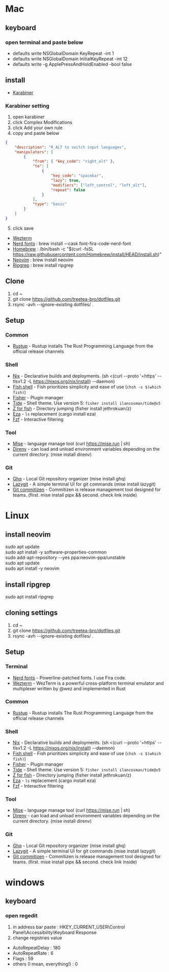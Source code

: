 # Mac
## keyboard
### open terminal and paste below
- defaults write NSGlobalDomain KeyRepeat -int 1
- defaults write NSGlobalDomain InitialKeyRepeat -int 12
- defaults write -g ApplePressAndHoldEnabled -bool false

## install
- [Karabiner](https://karabiner-elements.pqrs.org/)
### Karabiner setting
1. open karabiner
2. click Complex Modifications
3. click Add your own rule
4. copy and paste below
```json
{
    "description": "R_ALT to switch input languages",
    "manipulators": [
        {
            "from": { "key_code": "right_alt" },
            "to": [
                {
                    "key_code": "spacebar",
                    "lazy": true,
                    "modifiers": ["left_control", "left_alt"],
                    "repeat": false
                }
            ],
            "type": "basic"
        }
    ]
}
```
5. click save
- [Wezterm](https://wezfurlong.org/)
- [Nerd fonts](https://github.com/ryanoasis/nerd-fonts) : brew install --cask font-fira-code-nerd-font
- [Homebrew](https://brew.sh/ko/) : /bin/bash -c "$(curl -fsSL https://raw.githubusercontent.com/Homebrew/install/HEAD/install.sh)"
- [Neovim](https://neovim.io/) : brew install neovim
- [Ripgrep](https://github.com/BurntSushi/ripgrep) : brew install ripgrep

## Clone
1. cd ~
2. git clone https://github.com/treetea-bro/dotfiles.git
3. rsync -avh --ignore-existing dotfiles/ .

## Setup
### Common
- [Rustup](https://www.rust-lang.org/tools/install) - Rustup installs The Rust Programming Language from the official release channels

### Shell
- [Nix](https://nixos.org/) - Declarative builds and deployments. (sh <(curl --proto '=https' --tlsv1.2 -L https://nixos.org/nix/install) --daemon)
- [Fish shell](https://fishshell.com/) - Fish prioritizes simplicity and ease of use (`chsh -s $(which fish)`)
- [Fisher](https://github.com/jorgebucaran/fisher) - Plugin manager
- [Tide](https://github.com/IlanCosman/tide) - Shell theme. Use version 5: `fisher install ilancosman/tide@v5`
- [Z for fish](https://github.com/jethrokuan/z) - Directory jumping (fisher install jethrokuan/z)
- [Eza](https://github.com/eza-community/eza) - `ls` replacement (cargo install eza)
- [Fzf](https://github.com/PatrickF1/fzf.fish) - Interactive filtering

### Tool
- [Mise](https://github.com/jdx/mise) - language manage tool (curl https://mise.run | sh)
- [Direnv](https://direnv.net/) - can load and unload environment variables depending on the current directory. (mise install direnv)
  
### Git
- [Ghq](https://github.com/x-motemen/ghq) - Local Git repository organizer (mise install ghq)
- [Lazygit](https://github.com/jesseduffield/lazygit) - A simple terminal UI for git commands (mise install lazygit) 
- [Git commitizen](https://commitizen-tools.github.io/commitizen/) - Commitizen is release management tool designed for teams. (first. mise install pipx && second. check link inside)

# Linux
## install neovim
sudo apt update  
sudo apt install -y software-properties-common  
sudo add-apt-repository --yes ppa:neovim-ppa/unstable  
sudo apt update  
sudo apt install -y neovim  

## install ripgrep
sudo apt install ripgrep  

## cloning settings
1. cd ~
2. git clone https://github.com/treetea-bro/dotfiles.git
3. rsync -avh --ignore-existing dotfiles/ .

## Setup
### Terminal
- [Nerd fonts](https://github.com/ryanoasis/nerd-fonts) - Powerline-patched fonts. I use Fira code.
- [Wezterm](https://wezfurlong.org/wezterm/) - WezTerm is a powerful cross-platform terminal emulator and multiplexer written by @wez and implemented in Rust

### Common
- [Rustup](https://www.rust-lang.org/tools/install) - Rustup installs The Rust Programming Language from the official release channels

### Shell
- [Nix](https://nixos.org/) - Declarative builds and deployments. (sh <(curl --proto '=https' --tlsv1.2 -L https://nixos.org/nix/install) --daemon)
- [Fish shell](https://fishshell.com/) - Fish prioritizes simplicity and ease of use (`chsh -s $(which fish)`)
- [Fisher](https://github.com/jorgebucaran/fisher) - Plugin manager
- [Tide](https://github.com/IlanCosman/tide) - Shell theme. Use version 5: `fisher install ilancosman/tide@v5`
- [Z for fish](https://github.com/jethrokuan/z) - Directory jumping (fisher install jethrokuan/z)
- [Eza](https://github.com/eza-community/eza) - `ls` replacement (cargo install eza)
- [Fzf](https://github.com/PatrickF1/fzf.fish) - Interactive filtering

### Tool
- [Mise](https://github.com/jdx/mise) - language manage tool (curl https://mise.run | sh)
- [Direnv](https://direnv.net/) - can load and unload environment variables depending on the current directory. (mise install direnv)
  
### Git
- [Ghq](https://github.com/x-motemen/ghq) - Local Git repository organizer (mise install ghq)
- [Lazygit](https://github.com/jesseduffield/lazygit) - A simple terminal UI for git commands (mise install lazygit) 
- [Git commitizen](https://commitizen-tools.github.io/commitizen/) - Commitizen is release management tool designed for teams. (first. mise install pipx && second. check link inside)

# windows
## keyboard
### open regedit
1. in address bar paste : HKEY_CURRENT_USER\Control Panel\Accessibility\Keyboard Response
2. change registries value
- AutoRepeatDelay : 180
- AutoRepeatRate : 6
- Flags : 59
- others (I mean, everything!) : 0
